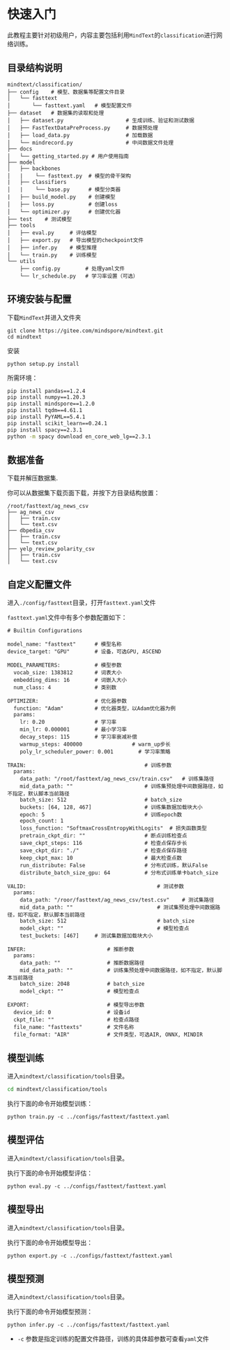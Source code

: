 # 快速入门

此教程主要针对初级用户，内容主要包括利用`MindText`的`classification`进行网络训练。

## 目录结构说明

```text
mindtext/classification/
├── config    # 模型、数据集等配置文件目录
│   └── fasttext
│       └── fasttext.yaml   # 模型配置文件
├── dataset   # 数据集的读取和处理
│   ├── dataset.py                    # 生成训练、验证和测试数据
│   ├── FastTextDataPreProcess.py     # 数据预处理
│   ├── load_data.py                  # 加载数据
│   └── mindrecord.py                 # 中间数据文件处理
├── docs
│   └── getting_started.py # 用户使用指南
├── model
│   ├── backbones
│   |    └── fasttext.py  # 模型的骨干架构
|   ├── classifiers
│   |    └── base.py      # 模型分类器
|   ├── build_model.py    # 创建模型
│   ├── loss.py           # 创建loss
│   └── optimizer.py      # 创建优化器
├── test    # 测试模型  
├── tools
│   ├── eval.py     # 评估模型
│   ├── export.py   # 导出模型的checkpoint文件
│   ├── infer.py    # 模型推理
│   └── train.py    # 训练模型
└── utils
    ├── config.py        # 处理yaml文件
    └── lr_schedule.py   # 学习率设置（可选）
```

## 环境安装与配置

下载`MindText`并进入文件夹

```shell
git clone https://gitee.com/mindspore/mindtext.git
cd mindtext
```

安装

```shell
python setup.py install
```

所需环境：

```bash
pip install pandas==1.2.4
pip install numpy==1.20.3
pip install mindspore==1.2.0
pip install tqdm==4.61.1
pip install PyYAML==5.4.1
pip install scikit_learn==0.24.1
pip install spacy==2.3.1
python -m spacy download en_core_web_lg==2.3.1
```

## 数据准备

下载并解压数据集.

你可以从数据集下载页面下载，并按下方目录结构放置：

```text
/root/fasttext/ag_news_csv
├── ag_news_csv
│   ├── train.csv
│   └── text.csv
├── dbpedia_csv
│   ├── train.csv
│   └── text.csv
├── yelp_review_polarity_csv
│   ├── train.csv
│   └── text.csv

```

## 自定义配置文件

进入`./config/fasttext`目录，打开`fasttext.yaml`文件

`fasttext.yaml`文件中有多个参数配置如下：

```text
# Builtin Configurations

model_name: "fasttext"      # 模型名称
device_target: "GPU"        # 设备，可选GPU, ASCEND

MODEL_PARAMETERS:           # 模型参数
  vocab_size: 1383812       # 词表大小
  embedding_dims: 16        # 词嵌入大小
  num_class: 4              # 类别数

OPTIMIZER:                  # 优化器参数
  function: "Adam"          # 优化器类型，以Adam优化器为例
  params:
    lr: 0.20                # 学习率
    min_lr: 0.000001        # 最小学习率
    decay_steps: 115        # 学习率衰减补偿
    warmup_steps: 400000                # warm_up步长
    poly_lr_scheduler_power: 0.001        # 学习率策略

TRAIN:                                      # 训练参数
  params:
    data_path: "/root/fasttext/ag_news_csv/train.csv"   # 训练集路径
    mid_data_path: ""                       # 训练集预处理中间数据路径，如不指定，默认脚本当前路径
    batch_size: 512                         # batch_size
    buckets: [64, 128, 467]                 # 训练集数据加载块大小
    epoch: 5                                # 训练epoch数
    epoch_count: 1
    loss_function: "SoftmaxCrossEntropyWithLogits"  # 损失函数类型
    pretrain_ckpt_dir: ""                   # 断点训练检查点
    save_ckpt_steps: 116                    # 检查点保存步长
    save_ckpt_dir: "./"                     # 检查点保存路径
    keep_ckpt_max: 10                       # 最大检查点数
    run_distribute: False                   # 分布式训练，默认False
    distribute_batch_size_gpu: 64           # 分布式训练单卡batch_size

VALID:                                          # 测试参数
  params:
    data_path: "/roor/fasttext/ag_news_csv/test.csv"    # 测试集路径
    mid_data_path: ""                           # 测试集预处理中间数据路径，如不指定，默认脚本当前路径
    batch_size: 512                             # batch_size
    model_ckpt: ""                              # 模型检查点
    test_buckets: [467]     # 测试集数据加载块大小

INFER:                          # 推断参数
  params:
    data_path: ""               # 推断数据路径
    mid_data_path: ""           # 训练集预处理中间数据路径，如不指定，默认脚本当前路径
    batch_size: 2048            # batch_size
    model_ckpt: ""              # 模型检查点

EXPORT:                         # 模型导出参数
  device_id: 0                  # 设备id
  ckpt_file: ""                 # 检查点路径
  file_name: "fasttexts"        # 文件名称
  file_format: "AIR"            # 文件类型，可选AIR, ONNX, MINDIR
```

## 模型训练

进入`mindtext/classification/tools`目录。

```bash
cd mindtext/classification/tools
```

执行下面的命令开始模型训练：

```shell
python train.py -c ../configs/fasttext/fasttext.yaml
```

## 模型评估

进入`mindtext/classification/tools`目录。

执行下面的命令开始模型评估：

```shell
python eval.py -c ../configs/fasttext/fasttext.yaml
```

## 模型导出

进入`mindtext/classification/tools`目录。

执行下面的命令开始模型导出：

```shell
python export.py -c ../configs/fasttext/fasttext.yaml
```

## 模型预测

进入`mindtext/classification/tools`目录。

执行下面的命令开始模型预测：

```shell
python infer.py -c ../configs/fasttext/fasttext.yaml
```

- `-c` 参数是指定训练的配置文件路径，训练的具体超参数可查看`yaml`文件  